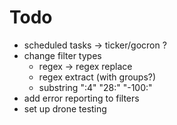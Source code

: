# Todo
- scheduled tasks -> ticker/gocron ?
- change filter types
  - regex -> regex replace
  - regex extract (with groups?)
  - substring ":4" "28:" "-100:"
- add error reporting to filters
- set up drone testing